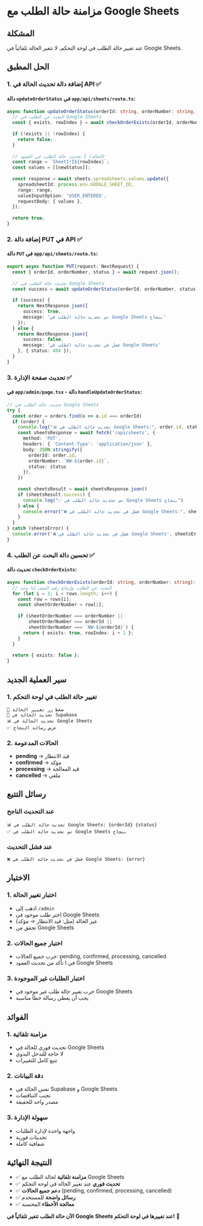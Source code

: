 # مزامنة حالة الطلب مع Google Sheets

## المشكلة

عند تغيير حالة الطلب في لوحة التحكم، لا تتغير الحالة تلقائياً في Google Sheets.

## الحل المطبق

### 1. إضافة دالة تحديث الحالة في API ✅

#### دالة `updateOrderStatus` في `app/api/sheets/route.ts`:
```typescript
async function updateOrderStatus(orderId: string, orderNumber: string, newStatus: string): Promise<boolean> {
  // البحث عن الطلب في Google Sheets
  const { exists, rowIndex } = await checkOrderExists(orderId, orderNumber)
  
  if (!exists || !rowIndex) {
    return false;
  }
  
  // تحديث حالة الطلب في العمود I (الحالة)
  const range = `Sheet1!I${rowIndex}`;
  const values = [[newStatus]];
  
  const response = await sheets.spreadsheets.values.update({
    spreadsheetId: process.env.GOOGLE_SHEET_ID,
    range: range,
    valueInputOption: 'USER_ENTERED',
    requestBody: { values },
  });
  
  return true;
}
```

### 2. إضافة دالة PUT في API ✅

#### دالة `PUT` في `app/api/sheets/route.ts`:
```typescript
export async function PUT(request: NextRequest) {
  const { orderId, orderNumber, status } = await request.json();
  
  // تحديث حالة الطلب في Google Sheets
  const success = await updateOrderStatus(orderId, orderNumber, status)
  
  if (success) {
    return NextResponse.json({ 
      success: true, 
      message: 'تم تحديث حالة الطلب في Google Sheets بنجاح'
    });
  } else {
    return NextResponse.json({ 
      success: false, 
      message: 'فشل في تحديث حالة الطلب في Google Sheets'
    }, { status: 404 });
  }
}
```

### 3. تحديث صفحة الإدارة ✅

#### في `app/admin/page.tsx` - دالة `handleUpdateOrderStatus`:
```typescript
// تحديث حالة الطلب في Google Sheets
try {
  const order = orders.find(o => o.id === orderId)
  if (order) {
    console.log("📊 تحديث حالة الطلب في Google Sheets:", order.id, status)
    const sheetsResponse = await fetch('/api/sheets', {
      method: 'PUT',
      headers: { 'Content-Type': 'application/json' },
      body: JSON.stringify({ 
        orderId: order.id,
        orderNumber: `NW-${order.id}`,
        status: status
      }),
    })
    
    const sheetsResult = await sheetsResponse.json()
    if (sheetsResult.success) {
      console.log("✅ تم تحديث حالة الطلب في Google Sheets بنجاح")
    } else {
      console.error("❌ فشل في تحديث حالة الطلب في Google Sheets:", sheetsResult.error)
    }
  }
} catch (sheetsError) {
  console.error('❌ فشل في تحديث حالة الطلب في Google Sheets', sheetsError)
}
```

### 4. تحسين دالة البحث عن الطلب ✅

#### تحديث دالة `checkOrderExists`:
```typescript
async function checkOrderExists(orderId: string, orderNumber: string): Promise<{ exists: boolean, rowIndex?: number }> {
  // البحث عن الطلب وإرجاع رقم الصف إذا وجد
  for (let i = 1; i < rows.length; i++) {
    const row = rows[i];
    const sheetOrderNumber = row[1];
    
    if (sheetOrderNumber === orderNumber || 
        sheetOrderNumber === orderId || 
        sheetOrderNumber === `NW-${orderId}`) {
      return { exists: true, rowIndex: i + 1 };
    }
  }
  
  return { exists: false };
}
```

## سير العملية الجديد

### 1. تغيير حالة الطلب في لوحة التحكم
```
🔄 ضغط زر تغيير الحالة
📝 تحديث الحالة في Supabase
📊 تحديث الحالة في Google Sheets
✅ عرض رسالة النجاح
```

### 2. الحالات المدعومة
- **pending** → قيد الانتظار
- **confirmed** → مؤكد
- **processing** → قيد المعالجة
- **cancelled** → ملغي

## رسائل التتبع

### عند التحديث الناجح
```
📊 تحديث حالة الطلب في Google Sheets: {orderId} {status}
✅ تم تحديث حالة الطلب في Google Sheets بنجاح
```

### عند فشل التحديث
```
❌ فشل في تحديث حالة الطلب في Google Sheets: {error}
```

## الاختبار

### 1. اختبار تغيير الحالة
- اذهب إلى `/admin`
- اختر طلب موجود في Google Sheets
- غير الحالة (مثل: قيد الانتظار → مؤكد)
- تحقق من Google Sheets

### 2. اختبار جميع الحالات
- جرب جميع الحالات: pending, confirmed, processing, cancelled
- تأكد من تحديث العمود I في Google Sheets

### 3. اختبار الطلبات غير الموجودة
- جرب تغيير حالة طلب غير موجود في Google Sheets
- يجب أن يعطي رسالة خطأ مناسبة

## الفوائد

### 1. مزامنة تلقائية
- تحديث فوري للحالة في Google Sheets
- لا حاجة للتدخل اليدوي
- تتبع كامل للتغييرات

### 2. دقة البيانات
- نفس الحالة في Supabase و Google Sheets
- تجنب التناقضات
- مصدر واحد للحقيقة

### 3. سهولة الإدارة
- واجهة واحدة لإدارة الطلبات
- تحديثات فورية
- شفافية كاملة

## النتيجة النهائية

- ✅ **مزامنة تلقائية** لحالة الطلب مع Google Sheets
- ✅ **تحديث فوري** عند تغيير الحالة في لوحة التحكم
- ✅ **دعم جميع الحالات** (pending, confirmed, processing, cancelled)
- ✅ **رسائل واضحة** للمستخدم
- ✅ **معالجة الأخطاء** المحسنة

**الآن حالة الطلب تتغير تلقائياً في Google Sheets عند تغييرها في لوحة التحكم!** 🎉 